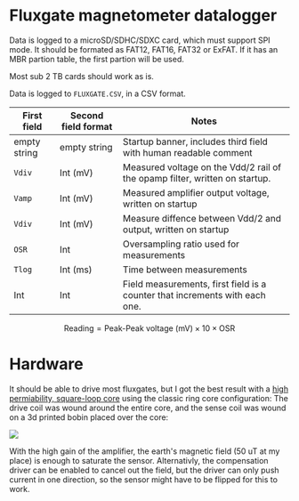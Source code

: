 # Fluxgate magnetometer datalogger

Data is logged to a microSD/SDHC/SDXC card, which must support SPI mode.
It should be formated as FAT12, FAT16, FAT32 or ExFAT.
If it has an MBR partion table, the first partion will be used.

Most sub 2 TB cards should work as is.

Data is logged to `FLUXGATE.CSV`, in a CSV format.

|First field|Second field format|Notes|
|-|-|-|
|empty string|empty string|Startup banner, includes third field with human readable comment|
|`Vdiv`|Int (mV)|Measured voltage on the Vdd/2 rail of the opamp filter, written on startup.|
|`Vamp`|Int (mV)|Measured amplifier output voltage, written on startup|
|`Vdiv`|Int (mV)|Measure diffence between Vdd/2 and output, written on startup|
|`OSR`|Int|Oversampling ratio used for measurements|
|`Tlog`|Int (ms)|Time between measurements|
|Int|Int|Field measurements, first field is a counter that increments with each one.|

$$ \text{Reading} = \text{Peak-Peak voltage (mV)} \times 10 \times \text{OSR} $$

# Hardware

It should be able to drive most fluxgates, but I got the best result with a [high permiability, square-loop core](https://www.digikey.com/en/products/detail/toshiba-semiconductor-and-storage/MS21X14X4-5W/4701157)
using the classic ring core configuration:
The drive coil was wound around the entire core, and the sense coil was wound on a 3d printed bobin placed over the core:

![](fluxgate.jpg) 
 
With the high gain of the amplifier, the earth's magnetic field (50 uT at my place) is enough to saturate the sensor. 
Alternativly, the compensation driver can be enabled to cancel out the field, but the driver can only push current in one direction, so the sensor might have to be flipped for this to work.

